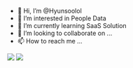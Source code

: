 - 👋 Hi, I’m @Hyunsoolol
- 👀 I’m interested in People Data
- 🌱 I’m currently learning SaaS Solution
- 💞️ I’m looking to collaborate on ...
- 📫 How to reach me ...

<img src="https://img.shields.io/badge/Python-3766AB?style=flat-square&logo=Python&logoColor=white"/></a>
<img src="https://img.shields.io/badge/Python-276DC3?style=flat-square&logo=R&logoColor=white"/></a>

<!---
Hyunsoolol/Hyunsoolol is a ✨ special ✨ repository because its `README.md` (this file) appears on your GitHub profile.
You can click the Preview link to take a look at your changes.
--->
